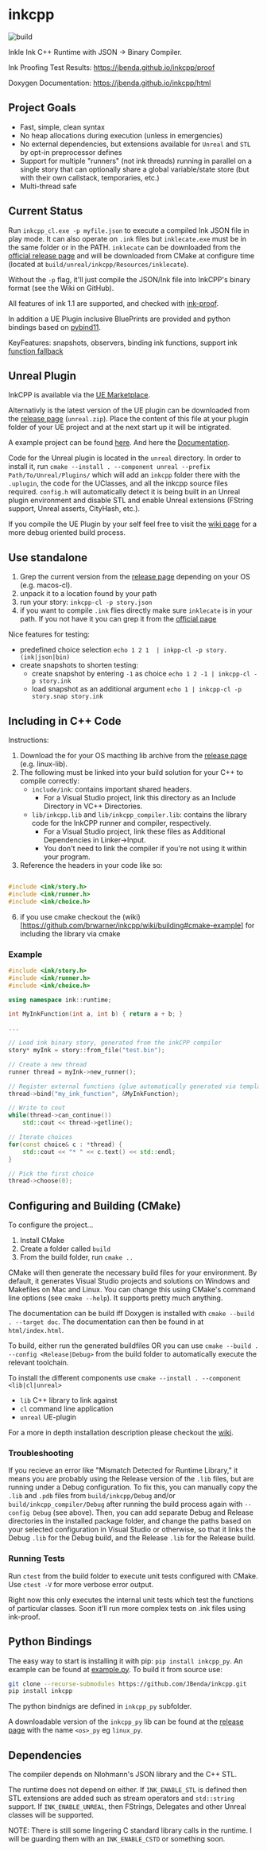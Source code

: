 # inkcpp
![build](https://github.com/JBenda/inkcpp/workflows/build/badge.svg "Build Status")

Inkle Ink C++ Runtime with JSON -> Binary Compiler.

Ink Proofing Test Results: https://jbenda.github.io/inkcpp/proof

Doxygen Documentation: https://jbenda.github.io/inkcpp/html

## Project Goals
* Fast, simple, clean syntax
* No heap allocations during execution (unless in emergencies)
* No external dependencies, but extensions available for `Unreal` and `STL` by opt-in preprocessor defines
* Support for multiple "runners" (not ink threads) running in parallel on a single story that can optionally share a global variable/state store (but with their own callstack, temporaries, etc.)
* Multi-thread safe


## Current Status

Run `inkcpp_cl.exe -p myfile.json` to execute a compiled Ink JSON file in play mode. It can also operate on `.ink` files but `inklecate.exe` must be in the same folder or in the PATH.
`inklecate` can be downloaded from the [official release page](https://github.com/inkle/ink/releases) and will be downloaded from CMake at  configure time (located at `build/unreal/inkcpp/Resources/inklecate`).

Without the `-p` flag, it'll just compile the JSON/Ink file into InkCPP's binary format (see the Wiki on GitHub).

All features of ink 1.1 are supported, and checked with [ink-proof](https://github.com/chromy/ink-proof).

In addition a UE Plugin inclusive BluePrints are provided and python bindings based on [pybind11](https://github.com/pybind/pybind11).

KeyFeatures: snapshots, observers, binding ink functions, support ink [function fallback](https://github.com/inkle/ink/blob/master/Documentation/RunningYourInk.md#fallbacks-for-external-functions)

## Unreal Plugin

InkCPP is available via the [UE Marketplace](https://www.unrealengine.com/marketplace/product/inkcpp).

Alternativly is the latest version of the UE plugin can be downloaded from the [release page](https://github.com/JBenda/inkcpp/releases/latest) (`unreal.zip`).
Place the content of this file at your plugin folder of your UE project and at the next start up it will be intigrated.


A example project can be found [here](https://jbenda.github.io/inkcpp/unreal/InkCPP_DEMO.zip). And here the [Documentation](https://jbenda.github.io/inkcpp/html/group__unreal.html). 

Code for the Unreal plugin is located in the `unreal` directory. In order to install it, run `cmake --install . --component unreal --prefix Path/To/Unreal/Plugins/` which will add an `inkcpp` folder there with the `.uplugin`, the code for the UClasses, and all the inkcpp source files required. `config.h` will automatically detect it is being built in an Unreal plugin environment and disable STL and enable Unreal extensions (FString support, Unreal asserts, CityHash, etc.).

If you compile the UE Plugin by your self feel free to visit the [wiki page](https://github.com/brwarner/inkcpp/wiki/Unreal) for a more debug oriented build process.

## Use standalone

1. Grep the current version from the [release page](https://github.com/brwarner/inkcpp/releases/latest) depending on your OS (e.g. macos-cl).
2. unpack it to a location found by your path
3. run your story: `inkcpp-cl -p story.json`
4. if you want to compile `.ink` flies directly make sure `inklecate` is in your path. If you not have it you can grep it from the [official page](https://github.com/inkle/ink/releases/latest)

Nice features for testing:
+ predefined choice selection `echo 1 2 1  | inkpp-cl -p story.(ink|json|bin)`
+ create snapshots to shorten testing:
	+ create snapshot by entering `-1` as choice `echo 1 2 -1 | inkcpp-cl -p story.ink`
 	+ load snapshot as an additional argument `echo 1 | inkcpp-cl -p story.snap story.ink`

## Including in C++ Code

Instructions:

1. Download the for your OS macthing lib archive from the [release page](https://github.com/brwarner/inkcpp/releases/lastest) (e.g. linux-lib).
2. The following must be linked into your build solution for your C++ to compile correctly:
	- `include/ink`: contains important shared headers.
		+ For a Visual Studio project, link this directory as an Include Directory in VC++ Directories.
	- `lib/inkcpp.lib` and `lib/inkcpp_compiler.lib`: contains the library code for the InkCPP runner and compiler, respectively.
		+ For a Visual Studio project, link these files as Additional Dependencies in Linker->Input.
		+ You don't need to link the compiler if you're not using it within your program.
5. Reference the headers in your code like so:
```cpp

#include <ink/story.h>
#include <ink/runner.h>
#include <ink/choice.h>
```
6. if you use cmake checkout the (wiki)[https://github.com/brwarner/inkcpp/wiki/building#cmake-example] for including the library via cmake


### Example

```cpp
#include <ink/story.h>
#include <ink/runner.h>
#include <ink/choice.h>

using namespace ink::runtime;

int MyInkFunction(int a, int b) { return a + b; }

...

// Load ink binary story, generated from the inkCPP compiler
story* myInk = story::from_file("test.bin");

// Create a new thread
runner thread = myInk->new_runner();

// Register external functions (glue automatically generated via templates)
thread->bind("my_ink_function", &MyInkFunction);

// Write to cout
while(thread->can_continue())
	std::cout << thread->getline();

// Iterate choices
for(const choice& c : *thread) {
	std::cout << "* " << c.text() << std::endl;
}

// Pick the first choice
thread->choose(0);

```


## Configuring and Building (CMake)

To configure the project...

1. Install CMake
2. Create a folder called `build`
3. From the build folder, run `cmake ..`

CMake will then generate the necessary build files for your environment. By default, it generates Visual Studio projects and solutions on Windows and Makefiles on Mac and Linux. You can change this using CMake's command line options (see `cmake --help`). It supports pretty much anything.

The documentation can be build iff Doxygen is installed with `cmake --build . --target doc`. The documentation can then be found in at `html/index.html`.

To build, either run the generated buildfiles OR you can use `cmake --build . --config <Release|Debug>` from the build folder to automatically execute the relevant toolchain.

To install the different components use `cmake --install . --component <lib|cl|unreal>`
+ `lib` C++ library to link against
+ `cl` command line application
+ `unreal` UE-plugin

For a more in depth installation description please checkout the [wiki](https://github.com/brwarner/inkcpp/wiki/building).


### Troubleshooting

If you recieve an error like "Mismatch Detected for Runtime Library," it means you are probably using the Release version of the `.lib` files, but are running under a Debug configuration. To fix this, you can manually copy the `.lib` and `.pdb` files from `build/inkcpp/Debug` and/or `build/inkcpp_compiler/Debug` after running the build process again with `--config Debug` (see above). Then, you can add separate Debug and Release directories in the installed package folder, and change the paths based on your selected configuration in Visual Studio or otherwise, so that it links the Debug `.lib` for the Debug build, and the Release `.lib` for the Release build.


### Running Tests

Run `ctest` from the build folder to execute unit tests configured with CMake. Use `ctest -V` for more verbose error output.

Right now this only executes the internal unit tests which test the functions of particular classes. Soon it'll run more complex tests on .ink files using ink-proof.


## Python Bindings

The easy way to start is installing it with pip: `pip install inkcpp_py`.
An example can be found at [example.py](./inkcpp_py/example.py).
To build it from source use:

```sh
git clone --recurse-submodules https://github.com/JBenda/inkcpp.git
pip install inkcpp
```

The python bindnigs are defined in `inkcpp_py` subfolder.

A downloadable version of the `inkcpp_py` lib can be found at the [release page](https://github.com/JBenda/inkcpp/releases/latest) with the name `<os>_py` eg `linux_py`.

## Dependencies
The compiler depends on Nlohmann's JSON library and the C++ STL.

The runtime does not depend on either. If `INK_ENABLE_STL` is defined then STL extensions are added such as stream operators and `std::string` support. If `INK_ENABLE_UNREAL`, then FStrings, Delegates and other Unreal classes will be supported. 

NOTE: There is still some lingering C standard library calls in the runtime. I will be guarding them with an `INK_ENABLE_CSTD` or something soon.
